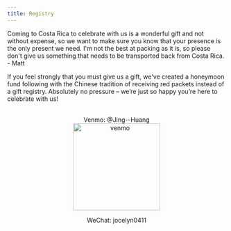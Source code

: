 ```yaml
---
title: Registry
---
```

<div align="left">
Coming to Costa Rica to celebrate with us is a wonderful gift and not without expense, so we want to make sure you know that your presence is the only present we need. I'm not the best at packing as it is, so please don't give us something that needs to be transported back from Costa Rica. - Matt

If you feel strongly that you must give us a gift, we've created a honeymoon fund following with the Chinese tradition of receiving red packets instead of a gift registry. Absolutely no pressure – we’re just so happy you’re here to celebrate with us!

</div>
<div align="center">

<br>
Venmo: @Jing--Huang
<br>

<img src="../assets/images/image2.png" alt="venmo" width="200">

<br>

WeChat: jocelyn0411
</div>

